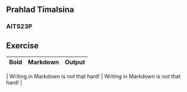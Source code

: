 ## Prahlad Timalsina 
### AITS23P

## Exercise 

| Bold  |  Markdown     |Output|
|-------|---------|-----------|

| Writing in Markdown is not that hard! |  Writing in Markdown is _not_ that hard! | 
